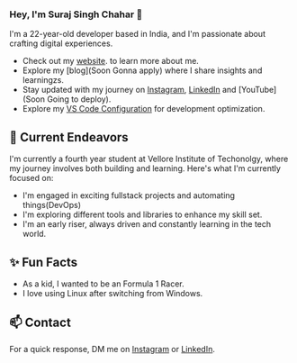 ### Hey, I'm Suraj Singh Chahar 👋 

I'm a 22-year-old developer based in India, and I'm passionate about crafting digital experiences. 

- Check out my [website](https://portfolio-imsurajchahar.netlify.app/). to learn more about me.
- Explore my [blog](Soon Gonna apply) where I share insights and learningzs.
- Stay updated with my journey on [Instagram](https://www.instagram.com/soorajbutwithu), [LinkedIn](www.linkedin.com/in/imsurajchahar) and [YouTube](Soon Going to deploy).
- Explore my [VS Code Configuration](https://github.com/iamsurajchahar/vscode-setting) for development optimization.

## 🔭 Current Endeavors 

I'm currently a fourth year student at Vellore Institute of Techonolgy, where my journey involves both building and learning. Here's what I'm currently focused on:

- I'm engaged in exciting fullstack projects and automating things(DevOps)
- I'm exploring different tools and libraries to enhance my skill set.
- I'm an early riser, always driven and constantly learning in the tech world.

## ✨ Fun Facts 
- As a kid, I wanted to be an Formula 1 Racer.
- I love using Linux after switching from Windows.

## 📫 Contact

 For a quick response, DM me on [Instagram](https://www.instagram.com/soorajbutwithu/) or [LinkedIn](https://www.linkedin.com/in/imsurajchahar/).
